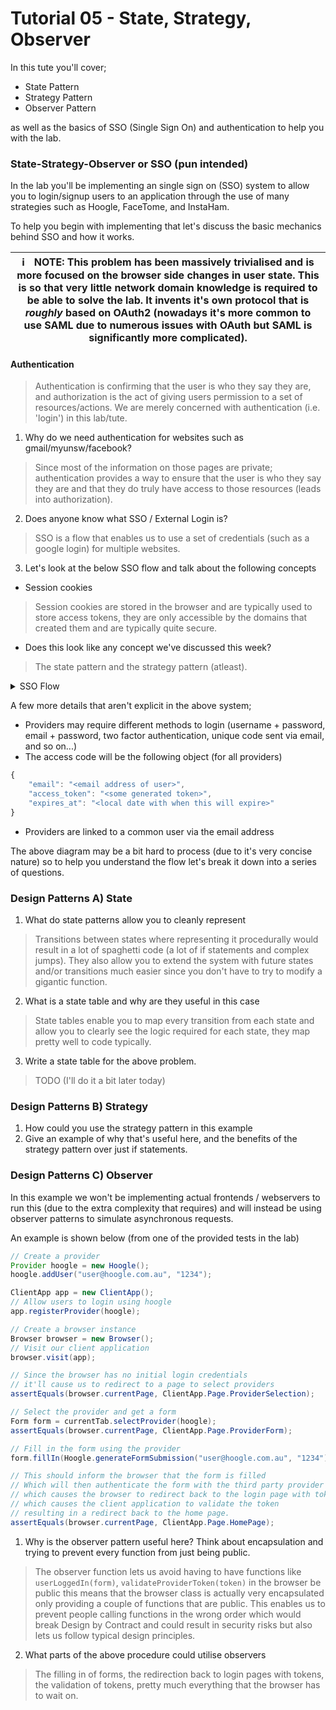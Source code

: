 # Tutorial 05 - State, Strategy, Observer

In this tute you'll cover;
- State Pattern
- Strategy Pattern
- Observer Pattern

as well as the basics of SSO (Single Sign On) and authentication to help you with the lab.

### State-Strategy-Observer or SSO (pun intended)

In the lab you'll be implementing an single sign on (SSO) system to allow you to login/signup users to an application through the use of many strategies such as Hoogle, FaceTome, and InstaHam.

To help you begin with implementing that let's discuss the basic mechanics behind SSO and how it works.

| :information_source:  NOTE: This problem has been massively trivialised and is more focused on the browser side changes in user state.  This is so that very little network domain knowledge is required to be able to solve the lab.  It invents it's own protocol that is *roughly* based on OAuth2 (nowadays it's more common to use SAML due to numerous issues with OAuth but SAML is significantly more complicated). |
| --- |

#### Authentication

> Authentication is confirming that the user is who they say they are, and authorization is the act of giving users permission to a set of resources/actions.  We are merely concerned with authentication (i.e. 'login') in this lab/tute.

1. Why do we need authentication for websites such as gmail/myunsw/facebook?

> Since most of the information on those pages are private; authentication provides a way to ensure that the user is who they say they are and that they do truly have access to those resources (leads into authorization).

2. Does anyone know what SSO / External Login is?

> SSO is a flow that enables us to use a set of credentials (such as a google login) for multiple websites.

3. Let's look at the below SSO flow and talk about the following concepts
  - Session cookies

> Session cookies are stored in the browser and are typically used to store access tokens, they are only accessible by the domains that created them and are typically quite secure.

  - Does this look like any concept we've discussed this week?

> The state pattern and the strategy pattern (atleast).

<details>
    <summary>SSO Flow</summary>

```mermaid
sequenceDiagram
    User->>App: Visit Website
    alt has credentials
    App->>User: Redirect to home page (done)
    else invalid credentials
    App->>User: Redirect to login
    User-->>+Provider: Decide on provider and login
    Provider->>-User: Redirect to application with access token
    User->>+App: Redirect with access token
    App->>+Provider: Validate access token
    Provider->>-App: Access token status
    alt access token valid
    alt user doesn't exist at all
    App->>User: Registration form for user details
    User->>App: Registration details
    App->>App: Create user and link provider
    else user exists but not under provider
    App->>App: Link user to provider
    end
    alt user is locked
    App->>App: Unlock user
    end
    App->>App: Convert access token
    App->>-User: Redirect to home page (done)
    else Acess token invalid
    App->>User: Error page due to invalid login
    end
    end
```

</details>

A few more details that aren't explicit in the above system;
- Providers may require different methods to login (username + password, email + password, two factor authentication, unique code sent via email, and so on...)
- The access code will be the following object (for all providers)

```javascript
{
    "email": "<email address of user>",
    "access_token": "<some generated token>",
    "expires_at": "<local date with when this will expire>"
}
```

- Providers are linked to a common user via the email address

The above diagram may be a bit hard to process (due to it's very concise nature) so to help you understand the flow let's break it down into a series of questions.

### Design Patterns A) State

1. What do state patterns allow you to cleanly represent

> Transitions between states where representing it procedurally would result in a lot of spaghetti code (a lot of if statements and complex jumps).  They also allow you to extend the system with future states and/or transitions much easier since you don't have to try to modify a gigantic function.

2. What is a state table and why are they useful in this case

> State tables enable you to map every transition from each state and allow you to clearly see the logic required for each state, they map pretty well to code typically.

3. Write a state table for the above problem.

> TODO (I'll do it a bit later today)

### Design Patterns B) Strategy

1. How could you use the strategy pattern in this example
2. Give an example of why that's useful here, and the benefits of the strategy pattern over just if statements.

### Design Patterns C) Observer

In this example we won't be implementing actual frontends / webservers to run this (due to the extra complexity that requires) and will instead be using observer patterns to simulate asynchronous requests.

An example is shown below (from one of the provided tests in the lab)

```java
// Create a provider
Provider hoogle = new Hoogle();
hoogle.addUser("user@hoogle.com.au", "1234");

ClientApp app = new ClientApp();
// Allow users to login using hoogle
app.registerProvider(hoogle);

// Create a browser instance
Browser browser = new Browser();
// Visit our client application
browser.visit(app);

// Since the browser has no initial login credentials
// it'll cause us to redirect to a page to select providers
assertEquals(browser.currentPage, ClientApp.Page.ProviderSelection);

// Select the provider and get a form
Form form = currentTab.selectProvider(hoogle);
assertEquals(browser.currentPage, ClientApp.Page.ProviderForm);

// Fill in the form using the provider
form.fillIn(Hoogle.generateFormSubmission("user@hoogle.com.au", "1234"));

// This should inform the browser that the form is filled
// Which will then authenticate the form with the third party provider
// which causes the browser to redirect back to the login page with token
// which causes the client application to validate the token
// resulting in a redirect back to the home page.
assertEquals(browser.currentPage, ClientApp.Page.HomePage);
```

1. Why is the observer pattern useful here?  Think about encapsulation and trying to prevent every function from just being public.

> The observer function lets us avoid having to have functions like `userLoggedIn(form)`, `validateProviderToken(token)` in the browser be public this means that the browser class is actually very encapsulated only providing a couple of functions that are public.  This enables us to prevent people calling functions in the wrong order which would break Design by Contract and could result in security risks but also lets us follow typical design principles.

2. What parts of the above procedure could utilise observers

> The filling in of forms, the redirection back to login pages with tokens, the validation of tokens, pretty much everything that the browser has to wait on.

